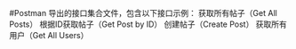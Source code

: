 #Postman 导出的接口集合文件，包含以下接口示例：
获取所有帖子（Get All Posts）
根据ID获取帖子（Get Post by ID）
创建帖子（Create Post）
获取所有用户（Get All Users）
